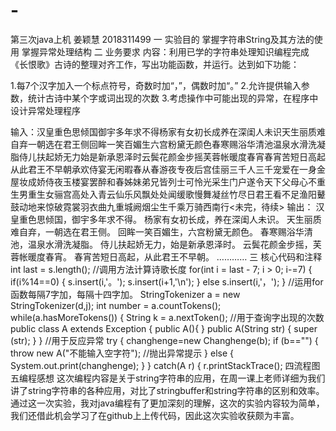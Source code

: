 # -
第三次java上机 姜颖慧 2018311499 
一 实验目的
掌握字符串String及其方法的使用
掌握异常处理结构
二 业务要求
内容：利用已学的字符串处理知识编程完成《长恨歌》古诗的整理对齐工作，写出功能函数，并运行。达到如下功能：

1.每7个汉字加入一个标点符号，奇数时加“，”，偶数时加“。”
2.允许提供输入参数，统计古诗中某个字或词出现的次数
3.考虑操作中可能出现的异常，在程序中设计异常处理程序

输入：汉皇重色思倾国御宇多年求不得杨家有女初长成养在深闺人未识天生丽质难自弃一朝选在君王侧回眸一笑百媚生六宫粉黛无颜色春寒赐浴华清池温泉水滑洗凝脂侍儿扶起娇无力始是新承恩泽时云鬓花颜金步摇芙蓉帐暖度春宵春宵苦短日高起从此君王不早朝承欢侍宴无闲暇春从春游夜专夜后宫佳丽三千人三千宠爱在一身金屋妆成娇侍夜玉楼宴罢醉和春姊妹弟兄皆列士可怜光采生门户遂令天下父母心不重生男重生女骊宫高处入青云仙乐风飘处处闻缓歌慢舞凝丝竹尽日君王看不足渔阳鼙鼓动地来惊破霓裳羽衣曲九重城阙烟尘生千乘万骑西南行<未完，待续>
输出：
汉皇重色思倾国，御宇多年求不得。
杨家有女初长成，养在深闺人未识。
天生丽质难自弃，一朝选在君王侧。
回眸一笑百媚生，六宫粉黛无颜色。
春寒赐浴华清池，温泉水滑洗凝脂。
侍儿扶起娇无力，始是新承恩泽时。
云鬓花颜金步摇，芙蓉帐暖度春宵。
春宵苦短日高起，从此君王不早朝。
…………
三 核心代码和注释
int last = s.length(); //调用方法计算诗歌长度 for(int i = last - 7; i > 0; i-=7) { if(i%14==0) { s.insert(i,'。'); s.insert(i+1,'\n'); } else s.insert(i,'，'); } //运用for函数每隔7字加，每隔十四字加。 StringTokenizer a = new StringTokenizer(d,j); int number = a.countTokens(); while(a.hasMoreTokens()) { String k = a.nextToken(); //用于查询字出现的次数 public class A extends Exception { public A(){ } public A(String str) { super (str); } } //用于反应异常 try { changhenge=new Changhenge(b); if (b=="") { throw new A("不能输入空字符"); //抛出异常提示 } else { System.out.print(changhenge); } } catch(A r) { r.printStackTrace(); 
四流程图
五编程感想
这次编程内容是关于string字符串的应用，在周一课上老师详细为我们讲了string字符串的各种应用，对比了stringbuffer和string字符串的区别和效率。通过这一次实验，我对java编程有了更加深刻的理解，这次的实验内容较为简单，我们还借此机会学习了在github上上传代码，因此这次实验收获颇为丰富。
